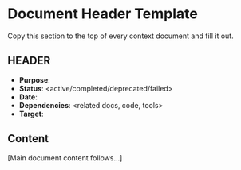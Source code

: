 # Document Header Template

Copy this section to the top of every context document and fill it out.

## HEADER
- **Purpose**: <what this document is for>
- **Status**: <active/completed/deprecated/failed>
- **Date**: <YYYY-MM-DD>
- **Dependencies**: <related docs, code, tools>
- **Target**: <intended audience>

## Content
[Main document content follows...]
